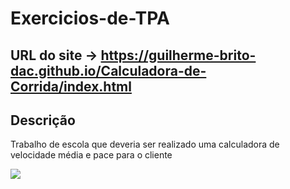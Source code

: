 # Exercicios-de-TPA

## URL do site -> https://guilherme-brito-dac.github.io/Calculadora-de-Corrida/index.html

## Descrição
Trabalho de escola que deveria ser realizado uma calculadora de velocidade média e pace para o cliente

<img src="https://i.imgur.com/w1gWSjc.png" />
